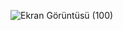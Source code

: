 ![Ekran Görüntüsü (100)](https://github.com/lalaibrahimzade/test/assets/116654316/5a583525-d2fe-4f44-9a2c-badc34d295c1)
